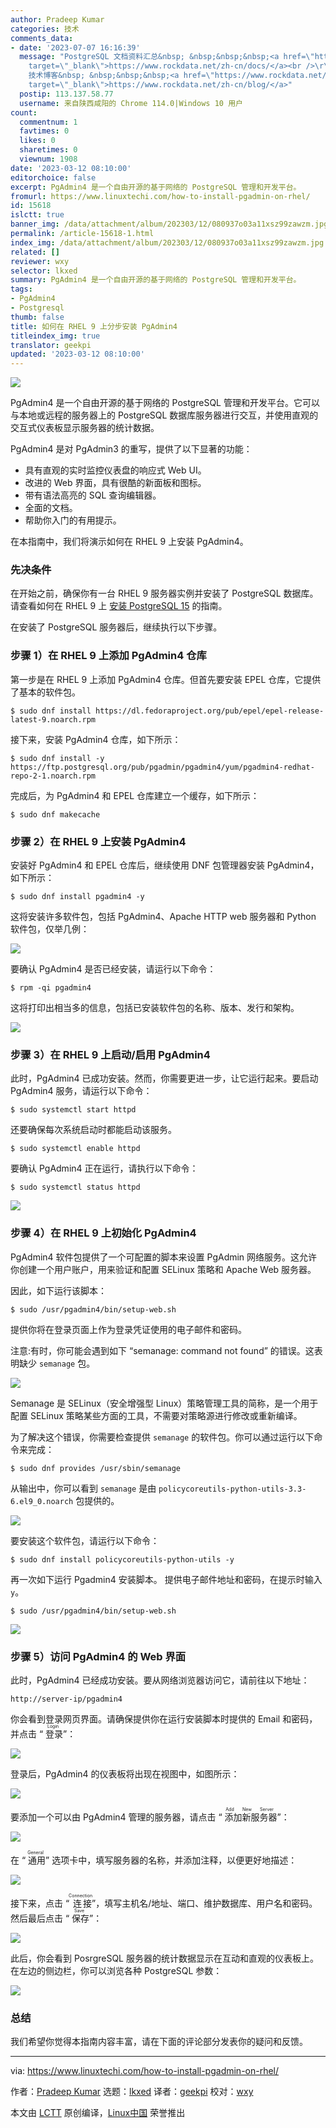 ```yaml
---
author: Pradeep Kumar
categories: 技术
comments_data:
- date: '2023-07-07 16:16:39'
  message: "PostgreSQL 文档资料汇总&nbsp; &nbsp;&nbsp;&nbsp;<a href=\"https://www.rockdata.net/zh-cn/docs/\"
    target=\"_blank\">https://www.rockdata.net/zh-cn/docs/</a><br />\r\nPostgreSQL
    技术博客&nbsp; &nbsp;&nbsp;&nbsp;<a href=\"https://www.rockdata.net/zh-cn/blog/\"
    target=\"_blank\">https://www.rockdata.net/zh-cn/blog/</a>"
  postip: 113.137.58.77
  username: 来自陕西咸阳的 Chrome 114.0|Windows 10 用户
count:
  commentnum: 1
  favtimes: 0
  likes: 0
  sharetimes: 0
  viewnum: 1908
date: '2023-03-12 08:10:00'
editorchoice: false
excerpt: PgAdmin4 是一个自由开源的基于网络的 PostgreSQL 管理和开发平台。
fromurl: https://www.linuxtechi.com/how-to-install-pgadmin-on-rhel/
id: 15618
islctt: true
banner_img: /data/attachment/album/202303/12/080937o03a11xsz99zawzm.jpg
permalink: /article-15618-1.html
index_img: /data/attachment/album/202303/12/080937o03a11xsz99zawzm.jpg.thumb.jpg
related: []
reviewer: wxy
selector: lkxed
summary: PgAdmin4 是一个自由开源的基于网络的 PostgreSQL 管理和开发平台。
tags:
- PgAdmin4
- Postgresql
thumb: false
title: 如何在 RHEL 9 上分步安装 PgAdmin4
titleindex_img: true
translator: geekpi
updated: '2023-03-12 08:10:00'
---
```


![](/data/attachment/album/202303/12/080937o03a11xsz99zawzm.jpg)


PgAdmin4 是一个自由开源的基于网络的 PostgreSQL 管理和开发平台。它可以与本地或远程的服务器上的 PostgreSQL 数据库服务器进行交互，并使用直观的交互式仪表板显示服务器的统计数据。


PgAdmin4 是对 PgAdmin3 的重写，提供了以下显著的功能：


* 具有直观的实时监控仪表盘的响应式 Web UI。
* 改进的 Web 界面，具有很酷的新面板和图标。
* 带有语法高亮的 SQL 查询编辑器。
* 全面的文档。
* 帮助你入门的有用提示。


在本指南中，我们将演示如何在 RHEL 9 上安装 PgAdmin4。


### 先决条件


在开始之前，确保你有一台 RHEL 9 服务器实例并安装了 PostgreSQL 数据库。请查看如何在 RHEL 9 上 [安装 PostgreSQL 15](https://www.linuxtechi.com/how-to-install-postgresql-on-rhel/) 的指南。


在安装了 PostgreSQL 服务器后，继续执行以下步骤。


### 步骤 1）在 RHEL 9 上添加 PgAdmin4 仓库


第一步是在 RHEL 9 上添加 PgAdmin4 仓库。但首先要安装 EPEL 仓库，它提供了基本的软件包。



```
$ sudo dnf install https://dl.fedoraproject.org/pub/epel/epel-release-latest-9.noarch.rpm

```

接下来，安装 PgAdmin4 仓库，如下所示：



```
$ sudo dnf install -y https://ftp.postgresql.org/pub/pgadmin/pgadmin4/yum/pgadmin4-redhat-repo-2-1.noarch.rpm

```

完成后，为 PgAdmin4 和 EPEL 仓库建立一个缓存，如下所示：



```
$ sudo dnf makecache

```

### 步骤 2）在 RHEL 9 上安装 PgAdmin4


安装好 PgAdmin4 和 EPEL 仓库后，继续使用 DNF 包管理器安装 PgAdmin4，如下所示：



```
$ sudo dnf install pgadmin4 -y

```

这将安装许多软件包，包括 PgAdmin4、Apache HTTP web 服务器和 Python 软件包，仅举几例：


![](/data/attachment/album/202303/12/082112n2x0ooxx4e0z2eoo.jpg)


要确认 PgAdmin4 是否已经安装，请运行以下命令：



```
$ rpm -qi pgadmin4

```

这将打印出相当多的信息，包括已安装软件包的名称、版本、发行和架构。


![](/data/attachment/album/202303/12/082120cxvadg2xagdv1c5x.jpg)


### 步骤 3）在 RHEL 9 上启动/启用 PgAdmin4


此时，PgAdmin4 已成功安装。然而，你需要更进一步，让它运行起来。要启动 PgAdmin4 服务，请运行以下命令：



```
$ sudo systemctl start httpd

```

还要确保每次系统启动时都能启动该服务。



```
$ sudo systemctl enable httpd

```

要确认 PgAdmin4 正在运行，请执行以下命令：



```
$ sudo systemctl status httpd

```

![](/data/attachment/album/202303/12/082127cf9igssijgggun9g.jpg)


### 步骤 4）在 RHEL 9 上初始化 PgAdmin4


PgAdmin4 软件包提供了一个可配置的脚本来设置 PgAdmin 网络服务。这允许你创建一个用户账户，用来验证和配置 SELinux 策略和 Apache Web 服务器。


因此，如下运行该脚本：



```
$ sudo /usr/pgadmin4/bin/setup-web.sh

```

提供你将在登录页面上作为登录凭证使用的电子邮件和密码。


注意:有时，你可能会遇到如下 “semanage: command not found” 的错误。这表明缺少 `semanage` 包。


![](/data/attachment/album/202303/12/082134rufxf04xzpfqlfxs.jpg)


Semanage 是 SELinux（安全增强型 Linux）策略管理工具的简称，是一个用于配置 SELinux 策略某些方面的工具，不需要对策略源进行修改或重新编译。


为了解决这个错误，你需要检查提供 `semanage` 的软件包。你可以通过运行以下命令来完成：



```
$ sudo dnf provides /usr/sbin/semanage

```

从输出中，你可以看到 `semanage` 是由 `policycoreutils-python-utils-3.3-6.el9_0.noarch` 包提供的。


![](/data/attachment/album/202303/12/082142iqqkkoc1yep5qieo.jpg)


要安装这个软件包，请运行以下命令：



```
$ sudo dnf install policycoreutils-python-utils -y

```

再一次如下运行 Pgadmin4 安装脚本。 提供电子邮件地址和密码，在提示时输入 `y`。



```
$ sudo /usr/pgadmin4/bin/setup-web.sh

```

![](/data/attachment/album/202303/12/082150vpppii88wnzpnp8d.jpg)


### 步骤 5）访问 PgAdmin4 的 Web 界面


此时，PgAdmin4 已经成功安装。要从网络浏览器访问它，请前往以下地址：



```
http://server-ip/pgadmin4

```

你会看到登录网页界面。请确保提供你在运行安装脚本时提供的 Email 和密码，并点击 “<ruby> 登录 <rt>  Login </rt></ruby>”：


![](/data/attachment/album/202303/12/082157l9ndiurn3nnnf5f9.jpg)


登录后，PgAdmin4 的仪表板将出现在视图中，如图所示：


![](/data/attachment/album/202303/12/082204pej8u4zubdljjzs4.jpg)


要添加一个可以由 PgAdmin4 管理的服务器，请点击 “<ruby> 添加新服务器 <rt>  Add New Server </rt></ruby>”：


![](/data/attachment/album/202303/12/082210zgpumghhxwguwg2r.jpg)


在 “<ruby> 通用 <rt>  General </rt></ruby>” 选项卡中，填写服务器的名称，并添加注释，以便更好地描述：


![](/data/attachment/album/202303/12/082220a3n3eyc9292cj3e1.jpg)


接下来，点击 “<ruby> 连接 <rt>  Connection </rt></ruby>”，填写主机名/地址、端口、维护数据库、用户名和密码。然后最后点击 “<ruby> 保存 <rt>  Save </rt></ruby>”：


![](/data/attachment/album/202303/12/082227icd97i73fa0k9ni0.jpg)


此后，你会看到 PosrgreSQL 服务器的统计数据显示在互动和直观的仪表板上。在左边的侧边栏，你可以浏览各种 PostgreSQL 参数：


![](/data/attachment/album/202303/12/082233f8t6wpv6dvphzqpq.jpg)


### 总结


我们希望你觉得本指南内容丰富，请在下面的评论部分发表你的疑问和反馈。




---


via: <https://www.linuxtechi.com/how-to-install-pgadmin-on-rhel/>


作者：[Pradeep Kumar](https://www.linuxtechi.com/author/pradeep/) 选题：[lkxed](https://github.com/lkxed/) 译者：[geekpi](https://github.com/geekpi) 校对：[wxy](https://github.com/wxy)


本文由 [LCTT](https://github.com/LCTT/TranslateProject) 原创编译，[Linux中国](https://linux.cn/) 荣誉推出